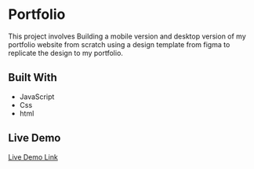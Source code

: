 
# Portfolio
This project involves Building a mobile version and desktop version of my portfolio website from scratch using a design template from figma to replicate the design to my portfolio.

## Built With
- JavaScript
- Css
- html


## Live Demo

[Live Demo Link](https://my-portfolio-nu-eight-10.vercel.app/)

